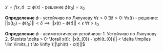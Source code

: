 $x' = f(x, t)$
$\sqsupset  \phi(x)$ - решение
$\phi(t_{0}) = x_{0}$

**Определение**
	$\phi$ - устойчиво по Ляпунову
	$\forall \epsilon > 0 \ \exists \delta > 0:\ \forall x(t)$ - решение$:$
	$||x(t_{0}) - \phi(t_{0})|| < \delta \implies ||x(t) - \phi(t)|| < \epsilon$
	$\forall t > t_{0}$

**Определение**
	$\phi$ - асимптотически устойчиво:
	1. Устойчиво по Ляпунову
	2. $\exists \delta > 0: \forall x(t): ||x(t_{0}) - \phi(t_{0})|| < \delta \implies \lim \limits_{ t \to \infty }||\phi(t) - x(t)||$